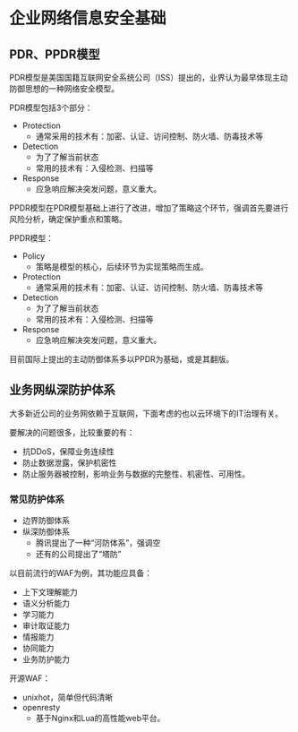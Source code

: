# 企业网络信息安全基础

## PDR、PPDR模型

PDR模型是美国国籍互联网安全系统公司（ISS）提出的，业界认为最早体现主动防御思想的一种网络安全模型。

PDR模型包括3个部分：
- Protection
  - 通常采用的技术有：加密、认证、访问控制、防火墙、防毒技术等
- Detection
  - 为了了解当前状态
  - 常用的技术有：入侵检测、扫描等
- Response
  - 应急响应解决突发问题，意义重大。

PPDR模型在PDR模型基础上进行了改进，增加了策略这个环节，强调首先要进行风险分析，确定保护重点和策略。

PPDR模型：
- Policy
  - 策略是模型的核心，后续环节为实现策略而生成。
- Protection
  - 通常采用的技术有：加密、认证、访问控制、防火墙、防毒技术等
- Detection
  - 为了了解当前状态
  - 常用的技术有：入侵检测、扫描等
- Response
  - 应急响应解决突发问题，意义重大。

目前国际上提出的主动防御体系多以PPDR为基础，或是其翻版。

## 业务网纵深防护体系

大多新近公司的业务网依赖于互联网，下面考虑的也以云环境下的IT治理有关。

要解决的问题很多，比较重要的有：
- 抗DDoS，保障业务连续性
- 防止数据泄露，保护机密性
- 防止服务器被控制，影响业务与数据的完整性、机密性、可用性。

### 常见防护体系

- 边界防御体系
- 纵深防御体系
  - 腾讯提出了一种“河防体系”，强调空
  - 还有的公司提出了“塔防”

以目前流行的WAF为例，其功能应具备：
- 上下文理解能力
- 语义分析能力
- 学习能力
- 审计取证能力
- 情报能力
- 协同能力
- 业务防护能力

开源WAF：
- unixhot，简单但代码清晰
- openresty
  - 基于Nginx和Lua的高性能web平台。

